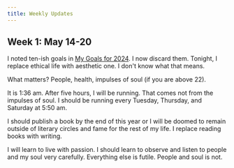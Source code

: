 ```yaml
---
title: Weekly Updates
---
```


## Week 1: May 14-20

I noted ten-ish goals in [My Goals for 2024](/writings/goals-2024). I now discard them. Tonight, I replace ethical life with aesthetic one. I don't know what that means.

What matters? People, health, impulses of soul (if you are above 22).

It is 1:36 am. After five hours, I will be running. That comes not from the impulses of soul. I should be running every Tuesday, Thursday, and Saturday at 5:50 am.

I should publish a book by the end of this year or I will be doomed to remain outside of literary circles and fame for the rest of my life. I replace reading books with writing.

I will learn to live with passion. I should learn to observe and listen to people and my soul very carefully. Everything else is futile. People and soul is not.